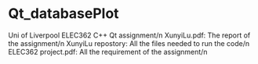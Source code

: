 # Qt_databasePlot
Uni of Liverpool ELEC362 C++ Qt assignment/n
XunyiLu.pdf: The report of the assignment/n
XunyiLu repostory: All the files needed to run the code/n
ELEC362 project.pdf: All the requirement of the assignment/n
